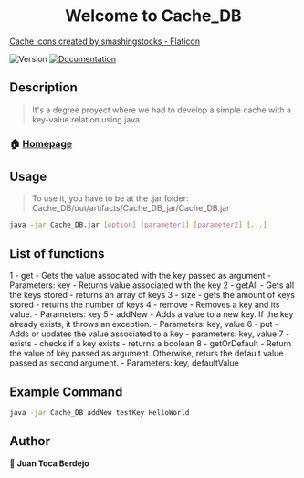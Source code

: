 <h1 align="center">Welcome to Cache_DB </h1>
<a href="https://www.flaticon.com/free-icons/cache" title="cache icons">Cache icons created by smashingstocks - Flaticon</a>
<p>
  <img alt="Version" src="https://img.shields.io/badge/version-1.0-blue.svg?cacheSeconds=2592000" />
  <a href="empty" target="_blank">
    <img alt="Documentation" src="https://img.shields.io/badge/documentation-yes-brightgreen.svg" />
  </a>
</p>

## Description

> It's a degree proyect where we had to develop a 
>simple cache with a key-value relation using java 

### 🏠 [Homepage]()

## Usage

> To use it, you have to be at the .jar folder: 
> Cache_DB/out/artifacts/Cache_DB_jar/Cache_DB.jar

```sh
java -jar Cache_DB.jar [option] [parameter1] [parameter2] [...]
```

## List of functions


 1 - get 
      - Gets the value associated with the key passed as argument
      - Parameters: key
      - Returns value associated with the key
 2 - getAll
      - Gets all the keys stored 
      - returns an array of keys
 3 - size 
      - gets the amount of keys stored
      - returns the number of keys
 4 - remove
      - Removes a key and its value.
      - Parameters: key
 5 - addNew
      - Adds a value to a new key. If the key already exists, 
        it throws an exception.
      - Parameters: key, value
 6 - put
      - Adds or updates the value associated to a key
      - parameters: key, value
 7 - exists
      - checks if a key exists
      - returns a boolean
 8 - getOrDefault
      - Return the value of key passed as argument. Otherwise, 
        returs the default value passed as second argument.
      - Parameters: key, defaultValue


## Example Command

```sh
java -jar Cache_DB addNew testKey HelloWorld
```

## Author

👤 **Juan Toca Berdejo**

